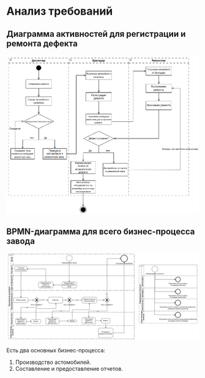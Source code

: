 # Анализ требований


## Диаграмма активностей для регистрации и ремонта дефекта
![](activity_diagram.png)

## BPMN-диаграмма для всего бизнес-процесса завода

![](BPMN.png)

Есть два основных бизнес-процесса:
1. Производство астомобилей.
2. Составление и предоставление отчетов.
